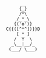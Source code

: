             _
           {_}
           /*\
          /_*_\
         {('o')}
      C{{([^*^])}}D
          [ * ]
         /  Y  \
        _\__|__/_
       (___/ \___)
